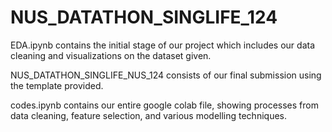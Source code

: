 # NUS_DATATHON_SINGLIFE_124

EDA.ipynb contains the initial stage of our project which includes our data cleaning and visualizations on the dataset given.

NUS_DATATHON_SINGLIFE_NUS_124 consists of our final submission using the template provided.

codes.ipynb contains our entire google colab file, showing processes from data cleaning, feature selection, and various modelling techniques.
